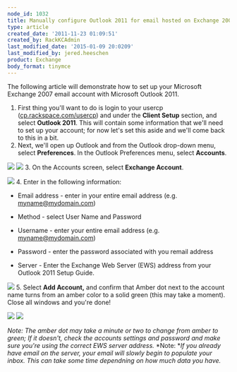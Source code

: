 ```yaml
---
node_id: 1032
title: Manually configure Outlook 2011 for email hosted on Exchange 2007
type: article
created_date: '2011-11-23 01:09:51'
created_by: RackKCAdmin
last_modified_date: '2015-01-09 20:0209'
last_modified_by: jered.heeschen
product: Exchange
body_format: tinymce
---
```


The following article will demonstrate how to set up your Microsoft
Exchange 2007 email account with Microsoft Outlook 2011. 
1. First thing you'll want to do is login to your usercp
([cp.rackspace.com/usercp](http://cp.rackspace.com/usercp)) and under
the **Client Setup** section, and select **Outlook 2011**. This will
contain some information that we'll need to set up your account; for now
let's set this aside and we'll come back to this in a bit.
2. Next, we'll open up Outlook and from the Outlook drop-down menu,
select **Preferences**. In the Outlook Preferences menu,
select **Accounts**.

![](http://c816878.r78.cf2.rackcdn.com/(E&A)Outlook2011IMAP.png) 
 ![](http://c816878.r78.cf2.rackcdn.com/(E&A)Outlook2011IMAP2.png)
3. On the Accounts screen, select **Exchange Account**.

![](http://c818071.r71.cf2.rackcdn.com/(E&A)Outlook2011Exchange.png)
4. Enter in the following information:

-   Email address - enter in your entire email address (e.g.
    myname@mydomain.com)

-   Method - select User Name and Password

-   Username - enter your entire email address (e.g.
    myname@mydomain.com)

-   Password - enter the password associated with you remail address

-   Server - Enter the Exchange Web Server (EWS) address from your
    Outlook 2011 Setup Guide.

![](http://c818071.r71.cf2.rackcdn.com/(E&A)Outlook2011Exchange2.png)
5. Select **Add Account,** and confirm that Amber dot next to the
account name turns from an amber color to a solid green (this may take a
moment). Close all windows and you're done!

![](http://c818071.r71.cf2.rackcdn.com/(E&A)Outlook2011Exchange4.png) 
 ![](http://c818071.r71.cf2.rackcdn.com/(E&A)Outlook2011Exchange3.png) 

*Note:* *The amber dot may take a minute or two to change from amber to
green; If it doesn't, check the accounts settings and password and make
sure you're using the correct EWS server address.* *Note: **If you
already have email on the server, your email will slowly begin to
populate your inbox. This can take some time dependning on how much data
you have.*

